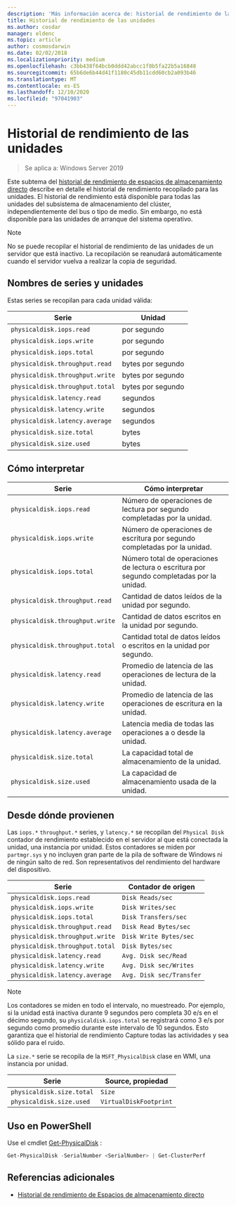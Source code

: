 ```yaml
---
description: 'Más información acerca de: historial de rendimiento de las unidades'
title: Historial de rendimiento de las unidades
ms.author: cosdar
manager: eldenc
ms.topic: article
author: cosmosdarwin
ms.date: 02/02/2018
ms.localizationpriority: medium
ms.openlocfilehash: c3bb438f64bcb0ddd42abcc1f8b5fa22b5a16848
ms.sourcegitcommit: 65b6de6b44d41f1180c45db11cdd60cb2a093b46
ms.translationtype: MT
ms.contentlocale: es-ES
ms.lasthandoff: 12/10/2020
ms.locfileid: "97041903"
---
```

# <a name="performance-history-for-drives"></a>Historial de rendimiento de las unidades

> Se aplica a: Windows Server 2019

Este subtema del [historial de rendimiento de espacios de almacenamiento directo](performance-history.md) describe en detalle el historial de rendimiento recopilado para las unidades. El historial de rendimiento está disponible para todas las unidades del subsistema de almacenamiento del clúster, independientemente del bus o tipo de medio. Sin embargo, no está disponible para las unidades de arranque del sistema operativo.

   > [!NOTE]
   > No se puede recopilar el historial de rendimiento de las unidades de un servidor que está inactivo. La recopilación se reanudará automáticamente cuando el servidor vuelva a realizar la copia de seguridad.

## <a name="series-names-and-units"></a>Nombres de series y unidades

Estas series se recopilan para cada unidad válida:

| Serie                          | Unidad             |
|---------------------------------|------------------|
| `physicaldisk.iops.read`        | por segundo       |
| `physicaldisk.iops.write`       | por segundo       |
| `physicaldisk.iops.total`       | por segundo       |
| `physicaldisk.throughput.read`  | bytes por segundo |
| `physicaldisk.throughput.write` | bytes por segundo |
| `physicaldisk.throughput.total` | bytes por segundo |
| `physicaldisk.latency.read`     | segundos          |
| `physicaldisk.latency.write`    | segundos          |
| `physicaldisk.latency.average`  | segundos          |
| `physicaldisk.size.total`       | bytes            |
| `physicaldisk.size.used`        | bytes            |

## <a name="how-to-interpret"></a>Cómo interpretar

| Serie                          | Cómo interpretar                                                            |
|---------------------------------|-----------------------------------------------------------------------------|
| `physicaldisk.iops.read`        | Número de operaciones de lectura por segundo completadas por la unidad.                |
| `physicaldisk.iops.write`       | Número de operaciones de escritura por segundo completadas por la unidad.               |
| `physicaldisk.iops.total`       | Número total de operaciones de lectura o escritura por segundo completadas por la unidad. |
| `physicaldisk.throughput.read`  | Cantidad de datos leídos de la unidad por segundo.                            |
| `physicaldisk.throughput.write` | Cantidad de datos escritos en la unidad por segundo.                           |
| `physicaldisk.throughput.total` | Cantidad total de datos leídos o escritos en la unidad por segundo.        |
| `physicaldisk.latency.read`     | Promedio de latencia de las operaciones de lectura de la unidad.                          |
| `physicaldisk.latency.write`    | Promedio de latencia de las operaciones de escritura en la unidad.                           |
| `physicaldisk.latency.average`  | Latencia media de todas las operaciones a o desde la unidad.                     |
| `physicaldisk.size.total`       | La capacidad total de almacenamiento de la unidad.                                    |
| `physicaldisk.size.used`        | La capacidad de almacenamiento usada de la unidad.                                     |

## <a name="where-they-come-from"></a>Desde dónde provienen

Las `iops.*` `throughput.*` series, y `latency.*` se recopilan del `Physical Disk` contador de rendimiento establecido en el servidor al que está conectada la unidad, una instancia por unidad. Estos contadores se miden por `partmgr.sys` y no incluyen gran parte de la pila de software de Windows ni de ningún salto de red. Son representativos del rendimiento del hardware del dispositivo.

| Serie                          | Contador de origen           |
|---------------------------------|--------------------------|
| `physicaldisk.iops.read`        | `Disk Reads/sec`         |
| `physicaldisk.iops.write`       | `Disk Writes/sec`        |
| `physicaldisk.iops.total`       | `Disk Transfers/sec`     |
| `physicaldisk.throughput.read`  | `Disk Read Bytes/sec`    |
| `physicaldisk.throughput.write` | `Disk Write Bytes/sec`   |
| `physicaldisk.throughput.total` | `Disk Bytes/sec`         |
| `physicaldisk.latency.read`     | `Avg. Disk sec/Read`     |
| `physicaldisk.latency.write`    | `Avg. Disk sec/Writes`   |
| `physicaldisk.latency.average`  | `Avg. Disk sec/Transfer` |

   > [!NOTE]
   > Los contadores se miden en todo el intervalo, no muestreado. Por ejemplo, si la unidad está inactiva durante 9 segundos pero completa 30 e/s en el décimo segundo, su `physicaldisk.iops.total` se registrará como 3 e/s por segundo como promedio durante este intervalo de 10 segundos. Esto garantiza que el historial de rendimiento Capture todas las actividades y sea sólido para el ruido.

La `size.*` serie se recopila de la `MSFT_PhysicalDisk` clase en WMI, una instancia por unidad.

| Serie                          | Source, propiedad        |
|---------------------------------|------------------------|
| `physicaldisk.size.total`       | `Size`                 |
| `physicaldisk.size.used`        | `VirtualDiskFootprint` |

## <a name="usage-in-powershell"></a>Uso en PowerShell

Use el cmdlet [Get-PhysicalDisk](/powershell/module/storage/get-physicaldisk) :

```PowerShell
Get-PhysicalDisk -SerialNumber <SerialNumber> | Get-ClusterPerf
```

## <a name="additional-references"></a>Referencias adicionales

- [Historial de rendimiento de Espacios de almacenamiento directo](performance-history.md)
